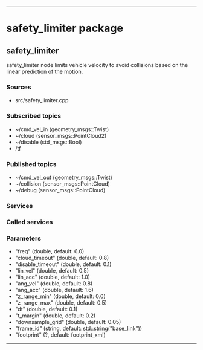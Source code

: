 ----
# safety_limiter package

## safety_limiter

safety_limiter node limits vehicle velocity to avoid collisions based on the linear prediction of the motion.

### Sources

* src/safety_limiter.cpp

### Subscribed topics

* ~/cmd_vel_in (geometry_msgs::Twist)
* ~/cloud (sensor_msgs::PointCloud2)
* ~/disable (std_msgs::Bool)
* /tf

### Published topics

* ~/cmd_vel_out (geometry_msgs::Twist)
* ~/collision (sensor_msgs::PointCloud)
* ~/debug (sensor_msgs::PointCloud)

### Services


### Called services


### Parameters

* "freq" (double, default: 6.0)
* "cloud_timeout" (double, default: 0.8)
* "disable_timeout" (double, default: 0.1)
* "lin_vel" (double, default: 0.5)
* "lin_acc" (double, default: 1.0)
* "ang_vel" (double, default: 0.8)
* "ang_acc" (double, default: 1.6)
* "z_range_min" (double, default: 0.0)
* "z_range_max" (double, default: 0.5)
* "dt" (double, default: 0.1)
* "t_margin" (double, default: 0.2)
* "downsample_grid" (double, default: 0.05)
* "frame_id" (string, default: std::string("base_link"))
* "footprint" (?, default: footprint_xml)

----

